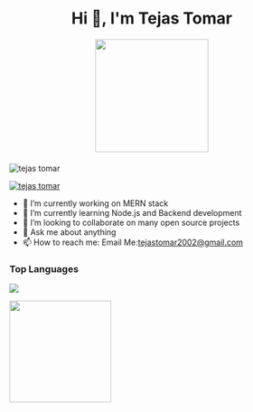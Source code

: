 <h1 align="center"> Hi 👋, I'm Tejas Tomar</h1>
<!-- ![visitors](https://visitor-badge.glitch.me/badge?page_id=${your.username}.${your.repo.id}) -->
<!-- ![visitor badge](https://visitor-badge.glitch.me/badge?page_id=tejastomarbyte.visitor-badge&left_color=red&right_color=green&left_text=HelloVisitors) -->
<!--**tejastomarbyte/tejastomarbyte** is a ✨ _special_ ✨ repository because its `README.md` (this file) appears on your GitHub profile. -->
<!-- ![visitor badge](https://visitor-badge.glitch.me/badge?page_id=jwenjian.visitor-badge&left_color=red&right_color=green&left_text=HelloVisitors) -->

<p align="center" style="margin: 20px;"><img src="https://media0.giphy.com/media/qgQUggAC3Pfv687qPC/giphy.gif" alt="" height="200px"></p>


<p align="left"> <img src="https://komarev.com/ghpvc/?username=tejastomarbyte&label=Profile%20views&color=0e75b6&style=flat" alt="tejas tomar" /> </p>

<p align="left"> <a href="https://github.com/ryo-ma/github-profile-trophy"><img src="https://github-profile-trophy.vercel.app/?username=tejastomarbyte" alt="tejas tomar" /></a> </p>

- 🔭 I’m currently working on MERN stack
- 🌱 I’m currently learning Node.js and Backend development
- 👯 I’m looking to collaborate on many open source projects
- 💬 Ask me about anything
- 📫 How to reach me: Email Me:tejastomar2002@gmail.com
<h3 align="left">Top Languages </h3> 
<p align="left">
  <a href="https://github.com/themonikanayak">
    <img src="https://github-readme-stats.vercel.app/api/top-langs/?username=tejastomarbyte&theme=radical" align="center" />
  </a>
</p>
<img height="180em" align="center" src="https://github-readme-stats.vercel.app/api?username=tejastomarbyte&show_icons=true&hide_border=true&&count_private=true&include_all_commits=true" />
